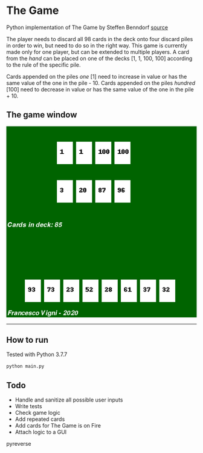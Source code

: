 # The Game
Python implementation of The Game by Steffen Benndorf [source](https://boardgamegeek.com/boardgame/182453/game)


The player needs to discard all 98 cards in the deck onto four discard piles in order to win, but need to do so in the right way.
This game is currently made only for one player, but can be extended to multiple players. 
A card from the _hand_ can be placed on one of the decks [1, 1, 100, 100] according to the rule of the specific pile.


Cards appended on the piles _one_ [1] need to increase in value or has the same value of the one in the pile - 10.
Cards appended on the piles _hundred_ [100] need to decrease in value or has the same value of the one in the pile + 10.


## The game window
![img](utils/game.png)

---

## How to run
Tested with Python 3.7.7

```python
python main.py
```

## Todo
- Handle and sanitize all possible user inputs
- Write tests
- Check game logic
- Add repeated cards
- Add cards for The Game is on Fire
- Attach logic to a GUI




 pyreverse <script> -o diagram.png
